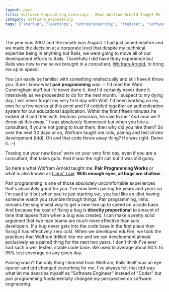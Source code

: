```yaml
---
layout: post
title: Software Engineering Learnings - What Wolfram Arnold Taught Me
category: software_engineering
tags: ["startup", "learnings", "entrepreneurship", "feedster", "software_engineering", "wolfram_arnold"]

---
```

The year was 2007 and the month was August.  I had just joined eduFire and we made the decision at a corporate level that despite my technical expertise being in anything but Rails, we were going to move all of our development efforts to Rails.  Thankfully I did have Ruby experience but Rails was new to me so we brought in a consultant, [Wolfram Arnold](https://twitter.com/wolframarnold), to bring me up to speed.  

You can easily be familiar with something intellectually and still have it throw you.  Sure I knew what **pair programming** was -- I'd read the Ward Cunningham stuff but I'd never done it.  And I'd certainly never done it intensively as we proceeded to do for the next month.  I suspect to my dying day,  I will never forget my very first day with Wolf.  I'd been working on my own for a few weeks at this point and I'd cobbled together an authentication system for our educational application.  Within the first fifteen minutes he looked at it and then with, teutonic precision, he said to me "*And now we'll throw all this away.*"  I was absolutely flummoxed but when you hire a consultant, if you're not going to trust them, then why did you hire them?  So over the next 30 days or so, Wolfram taught me rails, pairing and test driven development (tdd).  Oh and that code throw away thing?  He was right.  Damn it.  ;-)

Tossing out your new boss' work on your very first day, even if you are a consultant, that takes guts.  And it was the right call but it was still gutsy.  

So here's what Wolfram Arnold taught me: **Pair Programming Works** or what is also known as [Linus' Law](https://en.wikipedia.org/wiki/Linus%27s_Law): **With enough eyes, all bugs are shallow**.  

Pair programming is one of those absolutely uncomfortable experiences that's absolutely good for you.  I've now been pairing for years and years so I'm used to it but when you're just starting out, you feel like an idiot having someone watch you stumble through things.  Pair programming, imho, remains the single best way to get a new hire up to speed on a code base.  And because the cost of fixing a bug is **directly proportional** to amount of time that lapses from when a bug was created, I can make a pretty solid argument that two man teams are much more effective than solo developers. If a bug never gets into the code base in the first place then fixing it has effectively zero cost.  When we developed eduFire, we took the practices that Wolfram drilled into me and we ran development almost exclusively as a paired thing for the next two years.  I don't think I've ever had such a well tested, stable code base. We used to average about 90% to 95% test coverage on any given day.

Pairing wasn't the only thing I learned from Wolfram, Rails itself was an eye opener and tdd changed everything for me.  I've always felt that tdd was what let me describe myself as "Software Engineer" instead of "Coder" but pair programming fundamentally changed my perspective on software engineering.  



